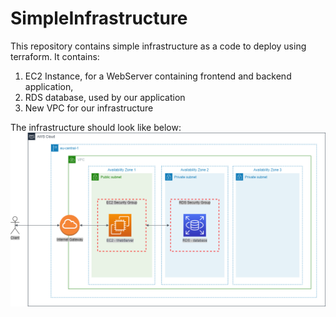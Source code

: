 # SimpleInfrastructure
This repository contains simple infrastructure as a code to deploy using terraform. It contains:
1. EC2 Instance, for a WebServer containing frontend and backend application,
2. RDS database, used by our application
3. New VPC for our infrastructure

The infrastructure should look like below:
![Screenshot](infra.png)
